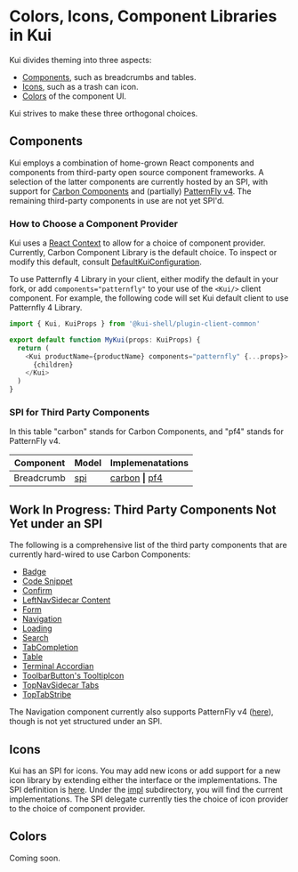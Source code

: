 # Colors, Icons, Component Libraries in Kui

Kui divides theming into three aspects:

- [Components](#components), such as breadcrumbs and tables.
- [Icons](#icons), such as a trash can icon.
- [Colors](#colors) of the component UI.

Kui strives to make these three orthogonal choices.

## Components

Kui employs a combination of home-grown React components and
components from third-party open source component frameworks. A
selection of the latter components are currently hosted by an SPI,
with support for [Carbon Components](https://www.carbondesignsystem.com) and (partially)
[PatternFly v4](https://www.patternfly.org/v4/). The remaining
third-party components in use are not yet SPI'd.

### How to Choose a Component Provider

Kui uses a [React Context](https://reactjs.org/docs/context.html) to
allow for a choice of component provider. Currently, Carbon Component
Library is the default choice. To inspect or modify this default,
consult
[DefaultKuiConfiguration](../plugins/plugin-client-common/src/components/Client/DefaultKuiConfiguration.ts).

To use Patternfly 4 Library in your client, either modify the default
in your fork, or add `components="patternfly"` to your use of the
`<Kui/>` client component. For example, the following code will set
Kui default client to use Patternfly 4 Library.

```typescript
import { Kui, KuiProps } from '@kui-shell/plugin-client-common'

export default function MyKui(props: KuiProps) {
  return (
    <Kui productName={productName} components="patternfly" {...props}>
      {children}
    </Kui>
  )
}
```

### SPI for Third Party Components

In this table "carbon" stands for Carbon Components, and "pf4" stands for PatternFly v4.

| Component  | Model                                                                         | Implemenatations                                                                                                                                                                        |
| ---------- | ----------------------------------------------------------------------------- | --------------------------------------------------------------------------------------------------------------------------------------------------------------------------------------- |
| Breadcrumb | [spi](../plugins/plugin-client-common/src/components/spi/Breadcrumb/model.ts) | [carbon](../plugins/plugin-client-common/src/components/spi/Breadcrumb/impl/Carbon.tsx) **\|** [pf4](../plugins/plugin-client-common/src/components/spi/Breadcrumb/impl/PatternFly.tsx) |

## Work In Progress: Third Party Components Not Yet under an SPI

The following is a comprehensive list of the third party components
that are currently hard-wired to use Carbon Components:

- [Badge](../plugins/plugin-client-common/src/components/Views/Sidecar/Badge.tsx)
- [Code Snippet](../plugins/plugin-client-common/src/components/Content/Markdown.tsx)
- [Confirm](../plugins/plugin-client-common/src/components/Views/Confirm.tsx)
- [LeftNavSidecar Content](../plugins/plugin-client-common/src/components/Views/Sidecar/LeftNavSidecar.tsx)
- [Form](../plugins/plugin-kubectl/src/lib/view/modes/Form.tsx)
- [Navigation](../plugins/plugin-client-common/src/components/Views/Sidecar/Navigation/Carbon.tsx)
- [Loading](../plugins/plugin-client-common/src/components/Content/Loading.tsx)
- [Search](../plugins/plugin-client-common/src/components/Client/Search.tsx)
- [TabCompletion](../plugins/plugin-client-common/src/components/Views/Terminal/Block/TabCompletion.tsx)
- [Table](https://github.com/IBM/kui/tree/master/plugins/plugin-client-common/src/components/Content/Table)
- [Terminal Accordian](../plugins/plugin-client-common/src/components/Views/Terminal/ScrollableTerminal.tsx)
- [ToolbarButton's TooltipIcon](../plugins/plugin-client-common/src/components/Views/Sidecar/ToolbarButton.tsx)
- [TopNavSidecar Tabs](../plugins/plugin-client-common/src/components/Views/Sidecar/TopNavSidecar.tsx)
- [TopTabStribe](../plugins/plugin-client-common/src/components/Client/TopTabStripe/Tab.tsx)

The Navigation component currently also supports PatternFly v4
([here](../plugins/plugin-client-common/src/components/Views/Sidecar/Navigation/Patternfly.tsx)),
though is not yet structured under an SPI.

## Icons

Kui has an SPI for icons. You may add new icons or add support for a
new icon library by extending either the interface or the
implementations. The SPI definition is
[here](../plugins/plugin-client-common/src/components/spi/Icons/index.tsx). Under
the
[impl](../plugins/plugin-client-common/src/components/spi/Icons/impl)
subdirectory, you will find the current implementations. The SPI
delegate currently ties the choice of icon provider to the choice of
component provider.

## Colors

Coming soon.
